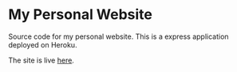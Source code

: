 # My Personal Website

Source code for my personal website. This is a express application deployed on Heroku.

The site is live [here](http://www.lukemuther.com/).
